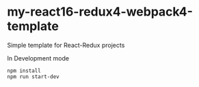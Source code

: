 # my-react16-redux4-webpack4-template
Simple template for React-Redux projects

In Development mode
```
npm install
npm run start-dev
```
